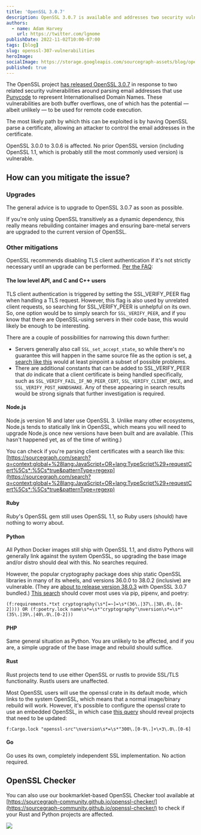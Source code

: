 ```yaml
---
title: 'OpenSSL 3.0.7'
description: OpenSSL 3.0.7 is available and addresses two security vulnerabilities. Here's what you need to know.
authors:
  - name: Adam Harvey 
    url: https://twitter.com/lgnome 
publishDate: 2022-11-02T10:00-07:00
tags: [blog]
slug: openssl-307-vulnerabilities
heroImage: 
socialImage: https://storage.googleapis.com/sourcegraph-assets/blog/openssl-307-social.png
published: true 
---
```


The OpenSSL project [has released OpenSSL 3.0.7](https://www.openssl.org/blog/blog/2022/11/01/email-address-overflows/) in response to two related security vulnerabilities around parsing email addresses that use [Punycode](https://en.wikipedia.org/wiki/Punycode) to represent Internationalised Domain Names. These vulnerabilities are both buffer overflows, one of which has the potential — albeit unlikely — to be used for remote code execution.

The most likely path by which this can be exploited is by having OpenSSL parse a certificate, allowing an attacker to control the email addresses in the certificate.

OpenSSL 3.0.0 to 3.0.6 is affected. No prior OpenSSL version (including OpenSSL 1.1, which is probably still the most commonly used version) is vulnerable.

## How can you mitigate the issue?

### Upgrades

The general advice is to upgrade to OpenSSL 3.0.7 as soon as possible.

If you're only using OpenSSL transitively as a dynamic dependency, this really means rebuilding container images and ensuring bare-metal servers are upgraded to the current version of OpenSSL. 

### Other mitigations

OpenSSL recommends disabling TLS client authentication if it's not strictly necessary until an upgrade can be performed. [Per the FAQ](https://www.openssl.org/blog/blog/2022/11/01/email-address-overflows/):

#### The low level API, and C and C++ users

TLS client authentication is triggered by setting the SSL_VERIFY_PEER flag when handling a TLS request. However, this flag is also used by unrelated client requests, so searching for SSL_VERIFY_PEER is unhelpful on its own. So, one option would be to simply search for `SSL_VERIFY_PEER`, and if you know that there are OpenSSL-using servers in their code base, this would likely be enough to be interesting.

There are a couple of possibilities for narrowing this down further:

* Servers generally also call `SSL_set_accept_state`, so while there's no guarantee this will happen in the same source file as the option is set, [a search like this](https://sourcegraph.com/search?q=context:global+%28lang:C+OR+lang:C%2B%2B%29+-file:.h%24+-f:openssl+SSL_set_verify.*SSL_VERIFY_PEER+AND+SSL_set_accept_state&patternType=regexp) would at least pinpoint a subset of possible problems.
* There are additional constants that can be added to SSL_VERIFY_PEER that _do_ indicate that a client certificate is being handled specifically, such as `SSL_VERIFY_FAIL_IF_NO_PEER_CERT`, `SSL_VERIFY_CLIENT_ONCE`, and `SSL_VERIFY_POST_HANDSHAKE`. Any of these appearing in search results would be strong signals that further investigation is required.

#### Node.js

Node.js version 16 and later use OpenSSL 3. Unlike many other ecosystems, Node.js tends to statically link in OpenSSL, which means you will need to upgrade Node.js once new versions have been built and are available. (This hasn't happened yet, as of the time of writing.)

You can check if you're parsing client certificates with a search like this: [https://sourcegraph.com/search?q=context:global+%28lang:JavaScript+OR+lang:TypeScript%29+requestCert%5Cs*:%5Cs*true&patternType=regexp](https://sourcegraph.com/search?q=context:global+%28lang:JavaScript+OR+lang:TypeScript%29+requestCert%5Cs*:%5Cs*true&patternType=regexp)

#### Ruby

Ruby's OpenSSL gem still uses OpenSSL 1.1, so Ruby users (should) have nothing to worry about.

#### Python

All Python Docker images still ship with OpenSSL 1.1, and distro Pythons will generally link against the system OpenSSL, so upgrading the base image and/or distro should deal with this. No searches required.

However, the popular cryptography package does ship static OpenSSL libraries in many of its wheels, and versions 36.0.0 to 38.0.2 (inclusive) are vulnerable. (They are [about to release version 38.0.3](https://github.com/pyca/cryptography/issues/7758) with OpenSSL 3.0.7 bundled.) [This search](https://sourcegraph.com/search?q=context:global+%28f:requirements.*txt+cryptography%28%5Cs*%5B%3D%7E%5D%3D%5Cs*%2836%5C.%7C37%5C.%7C38%5C.0%5C.%5B0-2%5D%29%29%29+OR+%28f:poetry.lock+name%5Cs*%3D%5Cs*%22cryptography%22%5Cnversion%5Cs*%3D%5Cs*%22%2835%5C.%7C39%5C.%7C40%5C.0%5C.%5B0-2%5D%29%29&patternType=regexp) should cover most uses via pip, pipenv, and poetry:

```regex
(f:requirements.*txt cryptography(\s*[=~]=\s*(36\.|37\.|38\.0\.[0-2]))) OR (f:poetry.lock name\s*=\s*"cryptography"\nversion\s*=\s*"(35\.|39\.|40\.0\.[0-2]))
```

#### PHP

Same general situation as Python. You are unlikely to be affected, and if you are, a simple upgrade of the base image and rebuild should suffice.

#### Rust

Rust projects tend to use either OpenSSL or rustls to provide SSL/TLS functionality. Rustls users are unaffected.

Most OpenSSL users will use the openssl crate in its default mode, which links to the system OpenSSL, which means that a normal image/binary rebuild will work. However, it's possible to configure the openssl crate to use an embedded OpenSSL, in which case [this query](https://sourcegraph.com/search?q=context:global+f:Cargo.lock+%22openssl-src%22%5Cnversion%5Cs*%3D%5Cs*%22300%5C.%5B0-9%5C.%5D%2B%5C%2B3%5C.0%5C.%5B0-6%5D&patternType=regexp) should reveal projects that need to be updated:

```regex
f:Cargo.lock "openssl-src"\nversion\s*=\s*"300\.[0-9\.]+\+3\.0\.[0-6]
```

#### Go

Go uses its own, completely independent SSL implementation. No action required.

## OpenSSL Checker

You can also use our bookmarklet-based OpenSSL Checker tool available at [https://sourcegraph-community.github.io/openssl-checker/](https://sourcegraph-community.github.io/openssl-checker/) to check if your Rust and Python projects are affected.

![](https://storage.googleapis.com/sourcegraph-assets/blog/openssl-checker-demo.gif)
